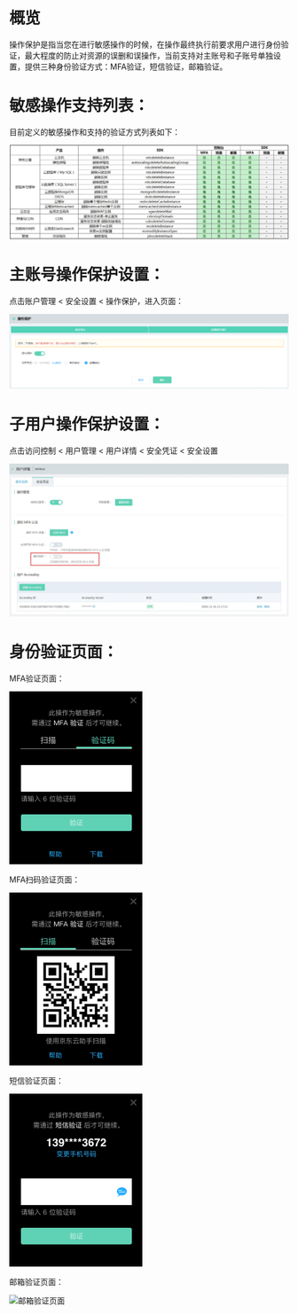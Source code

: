 # 概览

操作保护是指当您在进行敏感操作的时候，在操作最终执行前要求用户进行身份验证，最大程度的防止对资源的误删和误操作，当前支持对主账号和子账号单独设置，提供三种身份验证方式：MFA验证，短信验证，邮箱验证。

# 敏感操作支持列表：

目前定义的敏感操作和支持的验证方式列表如下：

![敏感操作列表](../../../../image/IAM/MFA/敏感操作列表.jpg)

# 主账号操作保护设置：

点击账户管理 < 安全设置 < 操作保护，进入页面：

![主账号操作保护设置](../../../../image/IAM/MFA/主账号操作保护设置.png)

# 子用户操作保护设置：

点击访问控制 < 用户管理 < 用户详情 < 安全凭证 < 安全设置

![子用户操作保护设置](../../../../image/IAM/MFA/子用户操作保护设置.jpg)

# 身份验证页面：

MFA验证页面：

![MFA验证页面](../../../../image/IAM/MFA/MFA动态验证码.png)

MFA扫码验证页面：

![MFA扫码验证页面](../../../../image/IAM/MFA/MFA扫码验证.png)

短信验证页面：

![短信验证页面](../../../../image/IAM/MFA/短信验证.png)

邮箱验证页面：

![邮箱验证页面](../../../../cn/image/IAM/MFA/邮箱验证.png)
